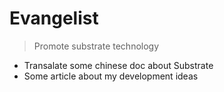 # Evangelist
> Promote substrate technology

- Transalate some chinese doc about Substrate
- Some article about my development ideas

